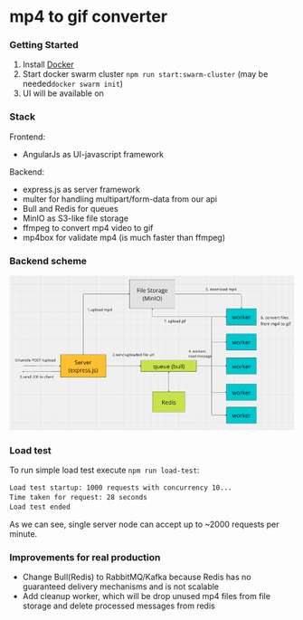 # mp4 to gif converter

### Getting Started

1. Install [Docker](https://www.docker.com/)
2. Start docker swarm cluster ```npm run start:swarm-cluster``` (may be needed```docker swarm init```)
3. UI will be available on <ADDRESS>

### Stack

Frontend:
* AngularJs as UI-javascript framework

Backend: 
* express.js as server framework
* multer for handling multipart/form-data from our api
* Bull and Redis for queues
* MinIO as S3-like file storage
* ffmpeg to convert mp4 video to gif
* mp4box for validate mp4 (is much faster than ffmpeg)

### Backend scheme

![scheme](./static/backend-scheme.png)

### Load test

To run simple load test execute ```npm run load-test```:

```bash
Load test startup: 1000 requests with concurrency 10...
Time taken for request: 28 seconds
Load test ended
```

As we can see, single server node can accept up to ~2000 requests per minute.

### Improvements for real production
* Change Bull(Redis) to RabbitMQ/Kafka because Redis has no guaranteed delivery mechanisms and is not scalable
* Add cleanup worker, which will be drop unused mp4 files from file storage and delete processed messages from redis